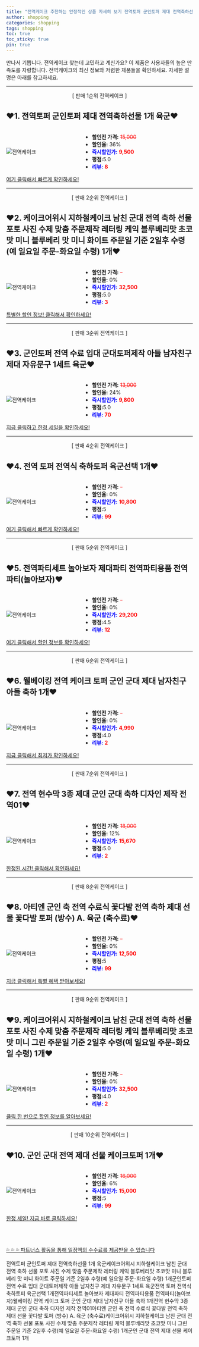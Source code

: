 ```yaml
---
title: "전역케이크 추천하는 안정적인 상품 자세히 보기 전역토퍼 군인토퍼 제대 전역축하선물 1개"
author: shopping
categories: shopping
tags: shopping
toc: true
toc_sticky: true
pin: true
---
```

만나서 기쁩니다. 전역케이크 찾는데 고민하고 계신가요? 이 제품은 사용자들의 높은 만족도를 자랑합니다. 전역케이크의 최신 정보와 저렴한 제품들을 확인하세요. 자세한 설명은 아래를 참고하세요.

---
<p class="toplist" style="margin: 0 auto; display: block; width: fit-content;">[ 판매 1순위 전역케이크 ]</p>

<h2><strong>❤️1. 전역토퍼 군인토퍼 제대 전역축하선물 1개 육군❤️</strong></h2>

<div style="display: flex; align-items: center;">
    <div style="flex: 0.4;">
        <img src="https://thumbnail7.coupangcdn.com/thumbnails/remote/230x230ex/image/vendor_inventory/8154/f20844902e3a45c399c77660d41dcb42344100ea54097491c27a1793808b.jpg" alt="전역케이크" style="max-width: 100%;">
    </div>
    <div style="flex: 0.6; margin-left: 10px;">
        <ul>
            <li><strong>할인전 가격:</strong> <del style="color: red;">15,000</del></li>
            <li><strong>할인율:</strong> 36%</li>
            <li><span style='color:blue'><strong>즉시할인가:</strong></span> <span style='color:red'><strong>9,500</strong></span></li>
            <li><strong>평점:</strong>5.0</li>
            <li><span style='color:blue'><strong>리뷰:</strong></span> <span style='color:red'><strong>8</strong></span></li>
        </ul>
    </div>
</div>
<div class="center">
    <a href="https://selin100587.github.io?lptag=AF9450613&subid=githubio&pageKey=7978138255&traceid=V0-153&itemId=22124636420&vendorItemId=89171489328" class="myButton">
        여기 클릭해서 빠르게 확인하세요!
    </a>
</div>


---
<p class="toplist" style="margin: 0 auto; display: block; width: fit-content;">[ 판매 2순위 전역케이크 ]</p>

<h2><strong>❤️2. 케이크어위시 지하철케이크 남친 군대 전역 축하 선물 포토 사진 수제 맞춤 주문제작 레터링 케익 블루베리맛 초코맛 미니 블루베리 맛 미니 화이트 주문일 기준 2일후 수령(예 일요일 주문-화요일 수령) 1개❤️</strong></h2>

<div style="display: flex; align-items: center;">
    <div style="flex: 0.4;">
        <img src="https://thumbnail9.coupangcdn.com/thumbnails/remote/230x230ex/image/vendor_inventory/63fe/39ba3869c6a3b9b9ef829ceb3acacfea8b1d72b8487145127dd9015b78ec.jpg" alt="전역케이크" style="max-width: 100%;">
    </div>
    <div style="flex: 0.6; margin-left: 10px;">
        <ul>
            <li><strong>할인전 가격:</strong> <del style="color: red;">-</del></li>
            <li><strong>할인율:</strong> 0%</li>
            <li><span style='color:blue'><strong>즉시할인가:</strong></span> <span style='color:red'><strong>32,500</strong></span></li>
            <li><strong>평점:</strong>5.0</li>
            <li><span style='color:blue'><strong>리뷰:</strong></span> <span style='color:red'><strong>3</strong></span></li>
        </ul>
    </div>
</div>
<div class="center">
    <a href="https://selin100587.github.io?lptag=AF9450613&subid=githubio&pageKey=6936713602&traceid=V0-153&itemId=16806411198&vendorItemId=83986790027" class="myButton">
        특별한 할인 정보! 클릭해서 확인하세요!
    </a>
</div>


---
<p class="toplist" style="margin: 0 auto; display: block; width: fit-content;">[ 판매 3순위 전역케이크 ]</p>

<h2><strong>❤️3. 군인토퍼 전역 수료 입대 군대토퍼제작 아들 남자친구 제대 자유문구 1세트 육군❤️</strong></h2>

<div style="display: flex; align-items: center;">
    <div style="flex: 0.4;">
        <img src="https://thumbnail6.coupangcdn.com/thumbnails/remote/230x230ex/image/vendor_inventory/0e8a/0aae9f82866c2c15c95bf619c42db276958ed9a33996571d5bb6c3785ab1.jpg" alt="전역케이크" style="max-width: 100%;">
    </div>
    <div style="flex: 0.6; margin-left: 10px;">
        <ul>
            <li><strong>할인전 가격:</strong> <del style="color: red;">13,000</del></li>
            <li><strong>할인율:</strong> 24%</li>
            <li><span style='color:blue'><strong>즉시할인가:</strong></span> <span style='color:red'><strong>9,800</strong></span></li>
            <li><strong>평점:</strong>5.0</li>
            <li><span style='color:blue'><strong>리뷰:</strong></span> <span style='color:red'><strong>70</strong></span></li>
        </ul>
    </div>
</div>
<div class="center">
    <a href="https://selin100587.github.io?lptag=AF9450613&subid=githubio&pageKey=7768514903&traceid=V0-153&itemId=20966616259&vendorItemId=88031935742" class="myButton">
        지금 클릭하고 한정 세일을 확인하세요!
    </a>
</div>


---
<p class="toplist" style="margin: 0 auto; display: block; width: fit-content;">[ 판매 4순위 전역케이크 ]</p>

<h2><strong>❤️4. 전역 토퍼 전역식 축하토퍼 육군선택 1개❤️</strong></h2>

<div style="display: flex; align-items: center;">
    <div style="flex: 0.4;">
        <img src="https://thumbnail9.coupangcdn.com/thumbnails/remote/230x230ex/image/vendor_inventory/f874/d0952fc13235d3727db168147bf1f63caffeda0cfdefc2fb512ea5f283e8.jpg" alt="전역케이크" style="max-width: 100%;">
    </div>
    <div style="flex: 0.6; margin-left: 10px;">
        <ul>
            <li><strong>할인전 가격:</strong> <del style="color: red;">-</del></li>
            <li><strong>할인율:</strong> 0%</li>
            <li><span style='color:blue'><strong>즉시할인가:</strong></span> <span style='color:red'><strong>10,800</strong></span></li>
            <li><strong>평점:</strong>5</li>
            <li><span style='color:blue'><strong>리뷰:</strong></span> <span style='color:red'><strong>99</strong></span></li>
        </ul>
    </div>
</div>
<div class="center">
    <a href="https://selin100587.github.io?lptag=AF9450613&subid=githubio&pageKey=8213373910&traceid=V0-153&itemId=23584010043&vendorItemId=90609948150" class="myButton">
        여기 클릭해서 빠르게 확인하세요!
    </a>
</div>


---
<p class="toplist" style="margin: 0 auto; display: block; width: fit-content;">[ 판매 5순위 전역케이크 ]</p>

<h2><strong>❤️5. 전역파티세트 놀아보자 제대파티 전역파티용품 전역파티(놀아보자)❤️</strong></h2>

<div style="display: flex; align-items: center;">
    <div style="flex: 0.4;">
        <img src="https://thumbnail8.coupangcdn.com/thumbnails/remote/230x230ex/image/vendor_inventory/a5cd/c8bd56335b5d3739bd20ae9ed19245b020845c9f69de250d3004cf971acb.jpg" alt="전역케이크" style="max-width: 100%;">
    </div>
    <div style="flex: 0.6; margin-left: 10px;">
        <ul>
            <li><strong>할인전 가격:</strong> <del style="color: red;">-</del></li>
            <li><strong>할인율:</strong> 0%</li>
            <li><span style='color:blue'><strong>즉시할인가:</strong></span> <span style='color:red'><strong>29,200</strong></span></li>
            <li><strong>평점:</strong>4.5</li>
            <li><span style='color:blue'><strong>리뷰:</strong></span> <span style='color:red'><strong>12</strong></span></li>
        </ul>
    </div>
</div>
<div class="center">
    <a href="https://selin100587.github.io?lptag=AF9450613&subid=githubio&pageKey=5243484429&traceid=V0-153&itemId=7413535705&vendorItemId=74704522330" class="myButton">
        여기 클릭해서 할인 정보를 확인하세요!
    </a>
</div>


---
<p class="toplist" style="margin: 0 auto; display: block; width: fit-content;">[ 판매 6순위 전역케이크 ]</p>

<h2><strong>❤️6. 웰베이킹 전역 케이크 토퍼 군인 군대 제대 남자친구 아들 축하 1개❤️</strong></h2>

<div style="display: flex; align-items: center;">
    <div style="flex: 0.4;">
        <img src="https://thumbnail10.coupangcdn.com/thumbnails/remote/230x230ex/image/vendor_inventory/08d3/caf1f1698f63bb3cae7550f71e45995965332e54ab1350217d9effd79bd8.jpg" alt="전역케이크" style="max-width: 100%;">
    </div>
    <div style="flex: 0.6; margin-left: 10px;">
        <ul>
            <li><strong>할인전 가격:</strong> <del style="color: red;">-</del></li>
            <li><strong>할인율:</strong> 0%</li>
            <li><span style='color:blue'><strong>즉시할인가:</strong></span> <span style='color:red'><strong>4,990</strong></span></li>
            <li><strong>평점:</strong>4.0</li>
            <li><span style='color:blue'><strong>리뷰:</strong></span> <span style='color:red'><strong>2</strong></span></li>
        </ul>
    </div>
</div>
<div class="center">
    <a href="https://selin100587.github.io?lptag=AF9450613&subid=githubio&pageKey=7837333357&traceid=V0-153&itemId=21326625734&vendorItemId=88385333643" class="myButton">
        지금 클릭해서 최저가 확인하세요!
    </a>
</div>


---
<p class="toplist" style="margin: 0 auto; display: block; width: fit-content;">[ 판매 7순위 전역케이크 ]</p>

<h2><strong>❤️7. 전역 현수막 3종 제대 군인 군대 축하 디자인 제작 전역01❤️</strong></h2>

<div style="display: flex; align-items: center;">
    <div style="flex: 0.4;">
        <img src="https://thumbnail7.coupangcdn.com/thumbnails/remote/230x230ex/image/vendor_inventory/67ad/97c265a0d48d53486dd64267cef0d2069ca66d2024b474da37edff52c3d7.jpg" alt="전역케이크" style="max-width: 100%;">
    </div>
    <div style="flex: 0.6; margin-left: 10px;">
        <ul>
            <li><strong>할인전 가격:</strong> <del style="color: red;">18,000</del></li>
            <li><strong>할인율:</strong> 12%</li>
            <li><span style='color:blue'><strong>즉시할인가:</strong></span> <span style='color:red'><strong>15,670</strong></span></li>
            <li><strong>평점:</strong>5.0</li>
            <li><span style='color:blue'><strong>리뷰:</strong></span> <span style='color:red'><strong>2</strong></span></li>
        </ul>
    </div>
</div>
<div class="center">
    <a href="https://selin100587.github.io?lptag=AF9450613&subid=githubio&pageKey=8056431333&traceid=V0-153&itemId=22615529806&vendorItemId=89657108192" class="myButton">
        한정된 시간! 클릭해서 확인하세요!
    </a>
</div>


---
<p class="toplist" style="margin: 0 auto; display: block; width: fit-content;">[ 판매 8순위 전역케이크 ]</p>

<h2><strong>❤️8. 아티엔 군인 축 전역 수료식 꽃다발 전역 축하 제대 선물 꽃다발 토퍼 (방수) A. 육군 (축수료)❤️</strong></h2>

<div style="display: flex; align-items: center;">
    <div style="flex: 0.4;">
        <img src="https://thumbnail6.coupangcdn.com/thumbnails/remote/230x230ex/image/vendor_inventory/bc9e/ba6119518d967f0c09d4c8f4f58c3ceaffe7278453343d0d848d830f0e64.jpg" alt="전역케이크" style="max-width: 100%;">
    </div>
    <div style="flex: 0.6; margin-left: 10px;">
        <ul>
            <li><strong>할인전 가격:</strong> <del style="color: red;">-</del></li>
            <li><strong>할인율:</strong> 0%</li>
            <li><span style='color:blue'><strong>즉시할인가:</strong></span> <span style='color:red'><strong>12,500</strong></span></li>
            <li><strong>평점:</strong>5</li>
            <li><span style='color:blue'><strong>리뷰:</strong></span> <span style='color:red'><strong>99</strong></span></li>
        </ul>
    </div>
</div>
<div class="center">
    <a href="https://selin100587.github.io?lptag=AF9450613&subid=githubio&pageKey=8212096258&traceid=V0-153&itemId=23574185551&vendorItemId=90600104113" class="myButton">
        지금 클릭해서 특별 혜택 받아보세요!
    </a>
</div>


---
<p class="toplist" style="margin: 0 auto; display: block; width: fit-content;">[ 판매 9순위 전역케이크 ]</p>

<h2><strong>❤️9. 케이크어위시 지하철케이크 남친 군대 전역 축하 선물 포토 사진 수제 맞춤 주문제작 레터링 케익 블루베리맛 초코맛 미니 그린 주문일 기준 2일후 수령(예 일요일 주문-화요일 수령) 1개❤️</strong></h2>

<div style="display: flex; align-items: center;">
    <div style="flex: 0.4;">
        <img src="https://thumbnail9.coupangcdn.com/thumbnails/remote/230x230ex/image/vendor_inventory/63fe/39ba3869c6a3b9b9ef829ceb3acacfea8b1d72b8487145127dd9015b78ec.jpg" alt="전역케이크" style="max-width: 100%;">
    </div>
    <div style="flex: 0.6; margin-left: 10px;">
        <ul>
            <li><strong>할인전 가격:</strong> <del style="color: red;">-</del></li>
            <li><strong>할인율:</strong> 0%</li>
            <li><span style='color:blue'><strong>즉시할인가:</strong></span> <span style='color:red'><strong>32,500</strong></span></li>
            <li><strong>평점:</strong>4.0</li>
            <li><span style='color:blue'><strong>리뷰:</strong></span> <span style='color:red'><strong>2</strong></span></li>
        </ul>
    </div>
</div>
<div class="center">
    <a href="https://selin100587.github.io?lptag=AF9450613&subid=githubio&pageKey=8244697572&traceid=V0-153&itemId=16806411196&vendorItemId=83986790006" class="myButton">
        클릭 한 번으로 할인 정보를 알아보세요!
    </a>
</div>


---
<p class="toplist" style="margin: 0 auto; display: block; width: fit-content;">[ 판매 10순위 전역케이크 ]</p>

<h2><strong>❤️10. 군인 군대 전역 제대 선물 케이크토퍼 1개❤️</strong></h2>

<div style="display: flex; align-items: center;">
    <div style="flex: 0.4;">
        <img src="https://thumbnail8.coupangcdn.com/thumbnails/remote/230x230ex/image/vendor_inventory/e294/bea515e881c8ef42d2df724963145cb01c81273d7b9352b6b6b5b5956444.jpg" alt="전역케이크" style="max-width: 100%;">
    </div>
    <div style="flex: 0.6; margin-left: 10px;">
        <ul>
            <li><strong>할인전 가격:</strong> <del style="color: red;">16,000</del></li>
            <li><strong>할인율:</strong> 6%</li>
            <li><span style='color:blue'><strong>즉시할인가:</strong></span> <span style='color:red'><strong>15,000</strong></span></li>
            <li><strong>평점:</strong>5</li>
            <li><span style='color:blue'><strong>리뷰:</strong></span> <span style='color:red'><strong>99</strong></span></li>
        </ul>
    </div>
</div>
<div class="center">
    <a href="https://selin100587.github.io?lptag=AF9450613&subid=githubio&pageKey=8217780610&traceid=V0-153&itemId=23610157408&vendorItemId=90635818395" class="myButton">
        한정 세일! 지금 바로 클릭하세요!
    </a>
</div>

<br><br><br>[💦 💦 💦 파트너스 활동을 통해 일정액의 수수료를 제공받을 수 있습니다](https://link.coupang.com/a/bcpT2c)<br><br>전역토퍼 군인토퍼 제대 전역축하선물 1개 육군케이크어위시 지하철케이크 남친 군대 전역 축하 선물 포토 사진 수제 맞춤 주문제작 레터링 케익 블루베리맛 초코맛 미니 블루베리 맛 미니 화이트 주문일 기준 2일후 수령(예 일요일 주문-화요일 수령) 1개군인토퍼 전역 수료 입대 군대토퍼제작 아들 남자친구 제대 자유문구 1세트 육군전역 토퍼 전역식 축하토퍼 육군선택 1개전역파티세트 놀아보자 제대파티 전역파티용품 전역파티(놀아보자)웰베이킹 전역 케이크 토퍼 군인 군대 제대 남자친구 아들 축하 1개전역 현수막 3종 제대 군인 군대 축하 디자인 제작 전역01아티엔 군인 축 전역 수료식 꽃다발 전역 축하 제대 선물 꽃다발 토퍼 (방수) A. 육군 (축수료)케이크어위시 지하철케이크 남친 군대 전역 축하 선물 포토 사진 수제 맞춤 주문제작 레터링 케익 블루베리맛 초코맛 미니 그린 주문일 기준 2일후 수령(예 일요일 주문-화요일 수령) 1개군인 군대 전역 제대 선물 케이크토퍼 1개